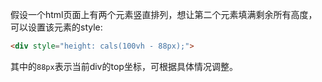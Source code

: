 假设一个html页面上有两个元素竖直排列，想让第二个元素填满剩余所有高度，可以设置该元素的style:
```html
<div style="height: cals(100vh - 88px);">
```
其中的`88px`表示当前div的top坐标，可根据具体情况调整。
